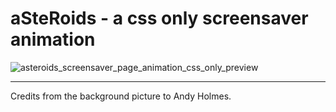 # aSteRoids - a css only screensaver animation

![asteroids_screensaver_page_animation_css_only_preview]()

---

Credits from the background picture to Andy Holmes.